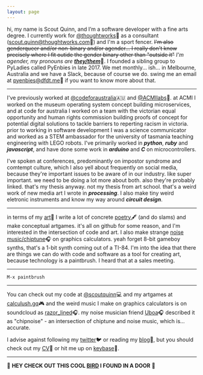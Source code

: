 ```yaml
---
layout: page
---
```


  hi, my name is Scout Quinn, and I’m a software developer with a fine arts degree. I currently work for [@thoughtworks](https://github.com/thoughtworks)💭 as a consultant ([scout.quinn@thoughtworks.com](mailto:scout.quinn@thoughtworks.com)📧) and I'm a sport fencer. ~~I'm also genderqueer and/or non-binary and/or agender... I really don't know precisely where I fit outide the gender binary other than "outside it"~~ _I'm agender, my pronouns are_ [_**they/them**_](https://pronoun.is/they/.../themselves)🌈. I founded a sibling group to PyLadies called PyEnbies in late 2017. We met monthly... ish... in Melbourne, Australia and we have a Slack, because of course we do. swing me an email at [pyenbies@dfdt.me](mailto:pyenbies@dfdt.me)📧 if you want to know more about that.
  
---
  
  I've previously worked at [@codeforaustralia](https://github.com/codeforaustralia)🇦🇺 and [@ACMIlabs](https://github.com/ACMIlabs)🎥. at ACMI I worked on the museum operating system concept building microservices, and at code for australia I worked on a team with the victorian equal opportunity and human rights commission building proofs of concept for potential digital solutions to tackle barriers to reperting racism in victoria. prior to working in software development I was a science communicator and worked as a STEM ambassador for the university of tasmania teaching engineering with LEGO robots. I've primarily worked in _**python**_, _**ruby**_ and _**javascript**_, and have done some work in _**arduino**_ and _**C**_ on microcontrollers.
  
  I've spoken at conferences, predominantly on impostor syndrome and comtempt culture, which I also yell about frequently on social media, because they're important issues to be aware of in our industry. like super important. we need to be doing a lot more about both. also they're probably linked. that's my thesis anyway. not my thesis from art school. that's a weird work of new media art I wrote in _**processing**_. I also make tiny weird eletronic instruments and know my way around _**circuit design**_.
 
---
 
  in terms of my [art](https://scoutquinn.github.io)🎨 I write a lot of concrete [poetry](https://scoutquinn.github.io/poetry)🖋 (and do slams) and make conceptual artgames. it's all on github for some reason, and I'm interested in the intersection of code and art. I also make strange [noise music/chiptune](https://soundcloud.com/razor_lined)🎧 on graphics calculators. yeah forget 8-bit gameboy synths, that's a 1-bit synth coming out of a TI-84. I'm into the idea that there are things we can do with code and software as a tool for creating art, because technology is a paintbrush. I heard that at a sales meeting.

---

```
M-x paintbrush
```

---

  You can check out my code at [@scoutquinn](https://github.com/scoutquinn)💻 and my artgames at [calculush.gq](https://calculush.gq)🎮 and the weird music I make on graphics calculators is on soundcloud as [razor_lined](https://soundcloud.com/razor_lined)🎧. my noise musician friend [Uboa](https://uboa.bandcamp.com/)🎧 described it as "chipnoise" - an intersection of chiptune and noise music, which is... accurate. 
  
  I advise against following my [twitter](https://twitter.com/calculush)🐦 or reading my [blog](blog)📖, but you should check out my [CV](https://docs.google.com/document/d/1D6KiDY4bMC-Ijw29iwuN32lGAnVwJIbq7kkkQwZmayM/edit?usp=sharing)📄 or hit me up on [keybase](https://keybase.io/scoutquinn)🔑.

---

👀 **HEY CHECK OUT THIS COOL [BIRD](https://keybase.pub/scoutquinn/door-canary.txt) I FOUND IN A DOOR** 🦆

